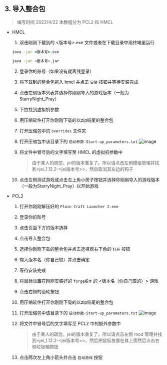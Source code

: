 ## 3. 导入整合包
> 编写时间 2022/4/22
本教程分为 PCL2 和 HMCL

- HMCL
   1. 双击刚刚下载到的 <版本号>.exe 文件或者在下载目录中用终端里运行 
   
     ```cmd
     java -jar <版本号>.exe 
     ```
      
     ```bash
     java -jar <版本号>.jar
     ```
   2. 登录你的账号（如果没有就离线登录）
   3. 将下载到的整合包拖入 hmcl 并点击 `安装` 按钮并等待安装完成
   4. 点击左侧版本列表并选择你刚刚导入的游戏版本（一般为StarryNight_Pray）
   5. 下拉找到虚拟机参数
   6. 用压缩软件打开你刚刚下载的以zip结尾的整合包
   7. 打开压缩包中的 `overrides` 文件夹
   8. 打开压缩包中该目录下的 `启动参数-Start-up_parameters.txt`
     ![image](https://user-images.githubusercontent.com/71167373/164643554-acaee5db-ec8b-4f38-89d2-bbddfc6448da.png)
   9. 将文件中冒号后的文字填写至 HMCL 的虚拟机参数中
      > 由于某人的疏忽，jei的版本重复了。所以请点击左侧模组管理并找到<jei_1.12.2-<jei版本号>>，然后取消其左边的钩子
      
   10. 点击左侧测试游戏或点击左上角小房子按钮并选择你刚刚导入的游戏版本（一般为StarryNight_Pray）以开始游戏
- PCL2 
   1. 打开你刚刚解压好的 `Plain Craft Launcher 2.exe`
   2. 登录你的账号
   3. 点击页面下方的版本选择
   4. 点击导入整合包
   5. 选择你刚刚下载的整合包并点击选择器右下角的 `打开` 按钮
   6. 输入版本名（你自己取）并点击确定
   7. 等待安装完成
   8. 将鼠标放置在刚刚安装好的 `forge版本` 的 <版本名（你自己取的）> 游戏
   9. 点击右侧的齿轮按钮
   10. 用压缩软件打开你刚刚下载的以zip结尾的整合包
   11. 打开压缩包中该目录下的 `启动参数-Start-up_parameters.txt`
     ![image](https://user-images.githubusercontent.com/71167373/164643554-acaee5db-ec8b-4f38-89d2-bbddfc6448da.png)
   12. 将文件中冒号后的文字填写至 PCL2 中的额外参数中
       > 由于某人的疏忽，jei的版本重复了。所以请点击左侧 mod 管理并找到<jei_1.12.2-<jei版本号>>，然后把鼠标放置在其上面然后点击右侧垃圾桶按钮
      
   13. 点击两次左上角小箭头并点击 `启动游戏` 按钮
   
